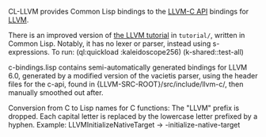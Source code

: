 CL-LLVM provides Common Lisp bindings to the [LLVM-C API](http://llvm.org/doxygen/dir_ba5bdc16f452288d1429bb9e178a5965.html)  bindings for [LLVM](http://llvm.org/). 

There is an improved version of [the LLVM tutorial](http://llvm.org/docs/tutorial/) in `tutorial/`, written in Common Lisp. 
Notably, it has no lexer or parser, instead using s-expressions.
To run:
   (ql:quickload :kaleidoscope256)
   (k-shared::test-all)

c-bindings.lisp contains semi-automatically generated bindings for LLVM 6.0, generated by a modified version of the vacietis parser, using the header files for the c-api, found in {LLVM-SRC-ROOT}/src/include/llvm-c/, then manually smoothed out after.

Conversion from C to Lisp names for C functions:
    The "LLVM" prefix is dropped.
    Each capital letter is replaced by the lowercase letter prefixed by a hyphen. 
    Example: 
        LLVMInitializeNativeTarget -> -initialize-native-target
   
